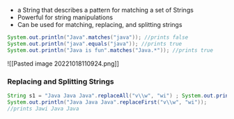 - a String that describes a pattern for matching a set of Strings
- Powerful for string manipulations
- Can be used for matching, replacing, and splitting strings
```java
System.out.println("Java".matches("java")); //prints false
System.out.println("java".equals("java")); //prints true
System.out.println("Java is fun".matches("Java.*")); //prints true
```
![[Pasted image 20221018110924.png]]

### Replacing and Splitting Strings
```java
String s1 = "Java Java Java".replaceAll("v\\w", "wi") ; System.out.println(s1); //prints Jawi Jawi Jawi 
System.out.println("Java Java Java".replaceFirst("v\\w", "wi")); 
//prints Jawi Java Java
```
